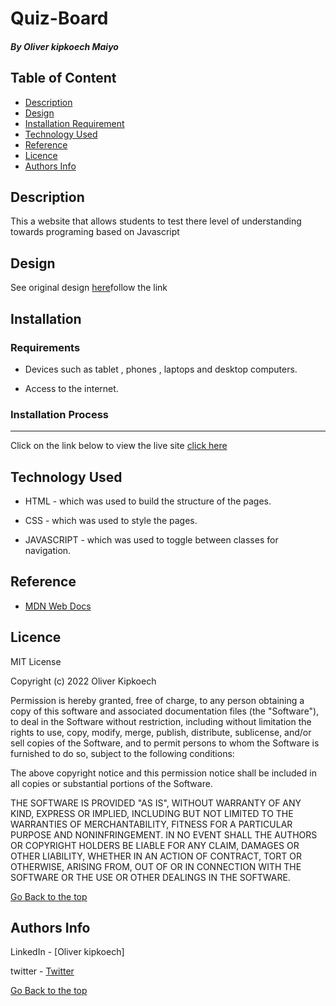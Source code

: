 # Quiz-Board
##### By Oliver kipkoech Maiyo
## Table of Content

- [Description](#description)
- [Design](#Design)
- [Installation Requirement](#Installation)
- [Technology Used](#technology-used)
- [Reference](#reference)
- [Licence](#licence)
- [Authors Info](#author-Info)

## Description

<p> This a website that allows students to test there level of understanding towards programing based on Javascript


## Design

<p> See original design <a href="">here</a>follow the link</p>

## Installation

### Requirements

- Devices such as tablet , phones , laptops and desktop computers.

- Access to the internet.

### Installation Process

---

Click on the link below to view the live site
<a href="https://olliemint.github.io/Quiz-Board/">click here<a>


## Technology Used

- HTML - which was used to build the structure of the pages.

- CSS - which was used to style the pages.

- JAVASCRIPT - which was used to toggle between classes for navigation.



## Reference

- <a href="https://developer.mozilla.org/en-US/"> MDN Web Docs</a>

## Licence
MIT License

Copyright (c) 2022 Oliver Kipkoech

Permission is hereby granted, free of charge, to any person obtaining a copy
of this software and associated documentation files (the "Software"), to deal
in the Software without restriction, including without limitation the rights
to use, copy, modify, merge, publish, distribute, sublicense, and/or sell
copies of the Software, and to permit persons to whom the Software is
furnished to do so, subject to the following conditions:

The above copyright notice and this permission notice shall be included in all
copies or substantial portions of the Software.

THE SOFTWARE IS PROVIDED "AS IS", WITHOUT WARRANTY OF ANY KIND, EXPRESS OR
IMPLIED, INCLUDING BUT NOT LIMITED TO THE WARRANTIES OF MERCHANTABILITY,
FITNESS FOR A PARTICULAR PURPOSE AND NONINFRINGEMENT. IN NO EVENT SHALL THE
AUTHORS OR COPYRIGHT HOLDERS BE LIABLE FOR ANY CLAIM, DAMAGES OR OTHER
LIABILITY, WHETHER IN AN ACTION OF CONTRACT, TORT OR OTHERWISE, ARISING FROM,
OUT OF OR IN CONNECTION WITH THE SOFTWARE OR THE USE OR OTHER DEALINGS IN THE
SOFTWARE.

[Go Back to the top](#Quiz-Board)

## Authors Info

LinkedIn - [Oliver kipkoech]

twitter - [Twitter](Furymint)

[Go Back to the top](#Quiz_Board)
